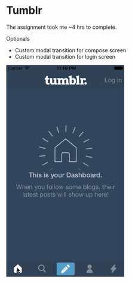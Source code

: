 # Tumblr

The assignment took me ~4 hrs to complete. 

Optionals

- Custom modal transition for compose screen
- Custom modal transition for login screen

![Tumblr](https://raw.githubusercontent.com/milesalex/tumblr/master/tumblr.gif)
